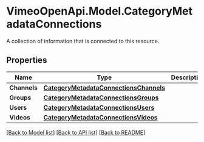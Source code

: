 # VimeoOpenApi.Model.CategoryMetadataConnections
A collection of information that is connected to this resource.
## Properties

Name | Type | Description | Notes
------------ | ------------- | ------------- | -------------
**Channels** | [**CategoryMetadataConnectionsChannels**](CategoryMetadataConnectionsChannels.md) |  | 
**Groups** | [**CategoryMetadataConnectionsGroups**](CategoryMetadataConnectionsGroups.md) |  | 
**Users** | [**CategoryMetadataConnectionsUsers**](CategoryMetadataConnectionsUsers.md) |  | 
**Videos** | [**CategoryMetadataConnectionsVideos**](CategoryMetadataConnectionsVideos.md) |  | 

[[Back to Model list]](../README.md#documentation-for-models) [[Back to API list]](../README.md#documentation-for-api-endpoints) [[Back to README]](../README.md)

